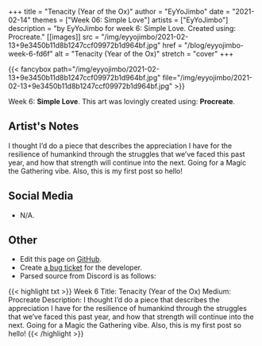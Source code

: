 +++
title =       "Tenacity (Year of the Ox)"
author =      "EyYoJimbo"
date =        "2021-02-14"
themes =      ["Week 06: Simple Love"]
artists =     ["EyYoJimbo"]
description = "by EyYoJimbo for week 6: Simple Love. Created using: Procreate."
[[images]]
              src = "/img/eyyojimbo/2021-02-13+9e3450b11d8b1247ccf09972b1d964bf.jpg"
              href = "/blog/eyyojimbo-week-6-fd6f"
              alt = "Tenacity (Year of the Ox)"
              stretch = "cover"
+++


{{< fancybox path="/img/eyyojimbo/2021-02-13+9e3450b11d8b1247ccf09972b1d964bf.jpg" file="/img/eyyojimbo/2021-02-13+9e3450b11d8b1247ccf09972b1d964bf.jpg" >}}


Week 6: **Simple Love**. This art was lovingly created using: **Procreate**.

## Artist's Notes

I thought I’d do a piece that describes the appreciation I have for the resilience of humankind through the struggles that we’ve faced this past year, and how that strength will continue into the next. Going for a Magic the Gathering vibe. Also, this is my first post so hello!

## Social Media

- N/A.

## Other

- Edit this page on [GitHub](https://github.com/teaminkling/web-refresh/edit/main/blog/content/blog/eyyojimbo-week-6-fd6f.md).
- Create [a bug ticket](https://github.com/teaminkling/web-refresh/issues/new?assignees=&labels=bug&template=problem-report.md&title=) for the developer.
- Parsed source from Discord is as follows:

{{< highlight txt >}}
Week 6
Title: Tenacity (Year of the Ox)
Medium: Procreate
Description: I thought I’d do a piece that describes the appreciation I have for the resilience of humankind through the struggles that we’ve faced this past year, and how that strength will continue into the next. Going for a Magic the Gathering vibe. Also, this is my first post so hello!
{{< /highlight >}}